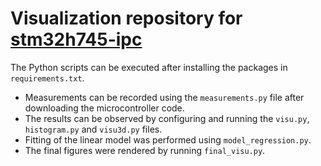 # Visualization repository for [stm32h745-ipc](https://github.com/kovacsdotgergo/stm32h745-ipc)

The Python scripts can be executed after installing the packages in `requirements.txt`.

* Measurements can be recorded using the `measurements.py` file after downloading the microcontroller code.
* The results can be observed by configuring and running the `visu.py`, `histogram.py` and `visu3d.py` files.
* Fitting of the linear model was performed using `model_regression.py`.
* The final figures were rendered by running `final_visu.py`.
